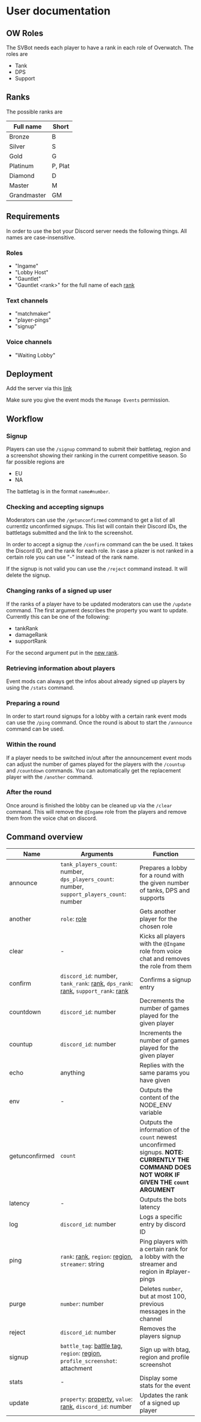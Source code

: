 # User documentation

## OW Roles

The SVBot needs each player to have a rank in each role of Overwatch. The roles are

- Tank
- DPS
- Support

## Ranks

The possible ranks are

|Full name  | Short |
|-----------|-------|
|Bronze     |B      |
|Silver     |S      |
|Gold       |G      |
|Platinum   |P, Plat|
|Diamond    |D      |
|Master     |M      |
|Grandmaster|GM     |

## Requirements

In order to use the bot your Discord server needs the following things. All names are case-insensitive.

### Roles

- "Ingame"
- "Lobby Host"
- "Gauntlet"
- "Gauntlet \<rank>" for the full name of each [rank](#ranks)

### Text channels

- "matchmaker"
- "player-pings"
- "signup"

### Voice channels

- "Waiting Lobby"

## Deployment

Add the server via this [link](https://discord.com/oauth2/authorize?client_id=785912791739269130&scope=bot&permissions=8)

Make sure you give the event mods the `Manage Events` permission.

## Workflow

### Signup

Players can use the `/signup` command to submit their battletag, region and a screenshot showing their ranking in the current competitive season. So far possible regions are

- EU
- NA

The battletag is in the format `name#number`.

### Checking and accepting signups

Moderators can use the `/getunconfirmed` command to get a list of all currentlz unconfirmed signups. This list will contain their Discord IDs, the battletags submitted and the link to the screenshot.

In order to accept a signup the `/confirm` command can the be used. It takes the Discord ID, and the rank for each role. In case a plazer is not ranked in a certain role you can use "-" instead of the rank name.

If the signup is not valid you can use the `/reject` command instead. It will delete the signup.

### Changing ranks of a signed up user

If the ranks of a player have to be updated moderators can use the `/update` command. The first argument describes the property you want to update. Currently this can be one of the following:

- tankRank
- damageRank
- supportRank

For the second argument put in the [new rank](#ranks).

### Retrieving information about players

Event mods can always get the infos about already signed up players by using the `/stats` command.

### Preparing a round

In order to start round signups for a lobby with a certain rank event mods can use the `/ping` command. Once the round is about to start the `/announce` command can be used.

### Within the round

If a player needs to be switched in/out after the announcement event mods can adjust the number of games played for the players with the `/countup` and `/countdown` commands. You can automatically get the replacement player with the `/another` command.

### After the round

Once around is finished the lobby can be cleaned up via the `/clear` command. This will remove the `@Ingame` role from the players and remove them from the voice chat on discord.

## Command overview

| Name | Arguments | Function |
|------|-----------|----------|
| announce | `tank_players_count`: number, `dps_players_count`: number, `support_players_count`: number | Prepares a lobby for a round with the given number of tanks, DPS and supports |
| another | `role`: [role](#ow-roles) | Gets another player for the chosen role |
| clear | - | Kicks all players with the `@Ingame` role from voice chat and removes the role from them |
| confirm | `discord_id`: number, `tank_rank`: [rank](#ranks), `dps_rank`: [rank](#ranks), `support_rank`: [rank](#ranks) | Confirms a signup entry |
| countdown | `discord_id`: number | Decrements the number of games played for the given player |
| countup | `discord_id`: number | Increments the number of games played for the given player |
| echo | anything | Replies with the same params you have given |
| env | - | Outputs the content of the NODE_ENV variable |
| getunconfirmed | `count` | Outputs the information of the `count` newest unconfirmed signups. **NOTE: CURRENTLY THE COMMAND DOES NOT WORK IF GIVEN THE `count` ARGUMENT** |
| latency | - | Outputs the bots latency |
| log | `discord_id`: number | Logs a specific entry by discord ID |
| ping | `rank`: [rank](#ranks), `region`: [region](#signup), `streamer`: string | Ping players with a certain rank for a lobby with the streamer and region in #player-pings |
| purge | `number`: number | Deletes `number`, but at most 100, previous messages in the channel |
| reject | `discord_id`: number | Removes the players signup |
| signup | `battle_tag`: [battle tag](#signup), `region`: [region](#signup), `profile_screenshot`: attachment | Sign up with btag, region and profile screenshot |
| stats | - | Display some stats for the event |
| update | `property`: [property](#changing-ranks-of-a-signed-up-user), `value`: [rank](#ranks), `discord_id`: number | Updates the rank of a signed up player |
